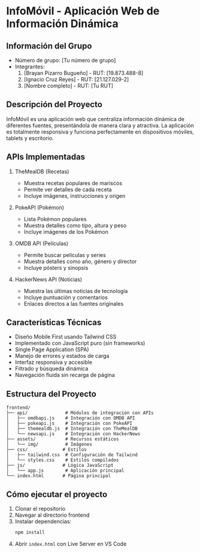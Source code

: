 # InfoMóvil - Aplicación Web de Información Dinámica

## Información del Grupo
- Número de grupo: [Tu número de grupo]
- Integrantes:
  1. [Brayan Pizarro Bugueño] - RUT: [19.873.488-8]
  2. [Ignacio Cruz Reyes] - RUT: [21.127.029-2]
  3. [Nombre completo] - RUT: [Tu RUT]

## Descripción del Proyecto
InfoMóvil es una aplicación web que centraliza información dinámica de diferentes fuentes, presentándola de manera clara y atractiva. La aplicación es totalmente responsiva y funciona perfectamente en dispositivos móviles, tablets y escritorio.

## APIs Implementadas
1. TheMealDB (Recetas)
   - Muestra recetas populares de mariscos
   - Permite ver detalles de cada receta
   - Incluye imágenes, instrucciones y origen

2. PokeAPI (Pokémon)
   - Lista Pokémon populares
   - Muestra detalles como tipo, altura y peso
   - Incluye imágenes de los Pokémon

3. OMDB API (Películas)
   - Permite buscar películas y series
   - Muestra detalles como año, género y director
   - Incluye pósters y sinopsis

4. HackerNews API (Noticias)
   - Muestra las últimas noticias de tecnología
   - Incluye puntuación y comentarios
   - Enlaces directos a las fuentes originales

## Características Técnicas
- Diseño Mobile First usando Tailwind CSS
- Implementado con JavaScript puro (sin frameworks)
- Single Page Application (SPA)
- Manejo de errores y estados de carga
- Interfaz responsiva y accesible
- Filtrado y búsqueda dinámica
- Navegación fluida sin recarga de página

## Estructura del Proyecto
```
frontend/
├── api/              # Módulos de integración con APIs
│   ├── omdbapi.js    # Integración con OMDB API
│   ├── pokeapi.js    # Integración con PokeAPI
│   ├── themealdb.js  # Integración con TheMealDB
│   └── newsapi.js    # Integración con HackerNews
├── assets/           # Recursos estáticos
│   └── img/          # Imágenes
├── css/             # Estilos
│   ├── tailwind.css  # Configuración de Tailwind
│   └── styles.css    # Estilos compilados
├── js/              # Lógica JavaScript
│   └── app.js        # Aplicación principal
└── index.html       # Página principal
```

## Cómo ejecutar el proyecto
1. Clonar el repositorio
2. Navegar al directorio frontend
3. Instalar dependencias:
   ```bash
   npm install
   ```
4. Abrir `index.html` con Live Server en VS Code